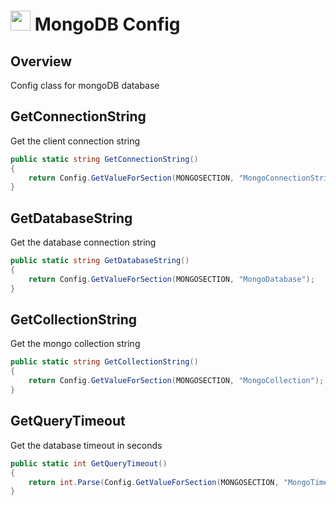 # <img src="resources/maqslogo.ico" height="32" width="32"> MongoDB Config

## Overview
Config class for mongoDB database

## GetConnectionString
Get the client connection string
```csharp
public static string GetConnectionString()
{
    return Config.GetValueForSection(MONGOSECTION, "MongoConnectionString");
}
```

## GetDatabaseString
Get the database connection string
```csharp
public static string GetDatabaseString()
{
    return Config.GetValueForSection(MONGOSECTION, "MongoDatabase");
}
```

## GetCollectionString
Get the mongo collection string
```csharp
public static string GetCollectionString()
{
    return Config.GetValueForSection(MONGOSECTION, "MongoCollection");
}
```

## GetQueryTimeout
Get the database timeout in seconds
```csharp
public static int GetQueryTimeout()
{
    return int.Parse(Config.GetValueForSection(MONGOSECTION, "MongoTimeout", "30"));
}
```
